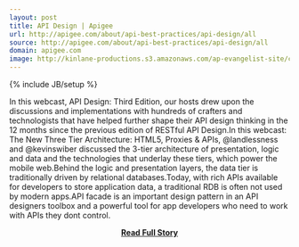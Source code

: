 ```yaml
---
layout: post
title: API Design | Apigee
url: http://apigee.com/about/api-best-practices/api-design/all
source: http://apigee.com/about/api-best-practices/api-design/all
domain: apigee.com
image: http://kinlane-productions.s3.amazonaws.com/ap-evangelist-site/curated/screenshots/7973_apigee_com.png
---
```

{% include JB/setup %}<p>In this webcast, API Design: Third Edition, our hosts drew upon the discussions and implementations with hundreds of crafters and technologists that have helped further shape their API design thinking in the 12 months since the previous edition of RESTful API Design.In this webcast: The New Three Tier Architecture: HTML5, Proxies & APIs, @landlessness and @kevinswiber discussed the 3-tier architecture of presentation, logic and data and the technologies that underlay these tiers, which power the mobile web.Behind the logic and presentation layers, the data tier is traditionally driven by relational databases.Today, with rich APIs available for developers to store application data, a traditional RDB is often not used by modern apps.API facade is an important design pattern in an API designers toolbox and a powerful tool for app developers who need to work with APIs they dont control.</p>
<center><p><a href="http://apigee.com/about/api-best-practices/api-design/all" style='padding:25px; font-sze:18px; font-weight: bold;'>Read Full Story</a></p></center>
